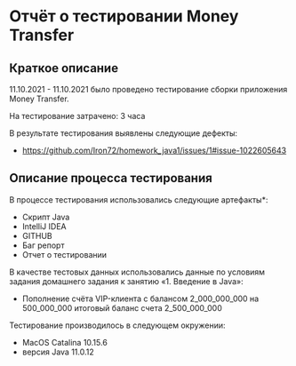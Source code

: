 # Отчёт о тестировании Money Transfer

## Краткое описание

11.10.2021 - 11.10.2021 было проведено тестирование сборки приложения Money Transfer.

На тестирование затрачено: 3 часа

В результате тестирования выявлены следующие дефекты:
* <https://github.com/Iron72/homework_java1/issues/1#issue-1022605643>


## Описание процесса тестирования

В процессе тестирования использовались следующие артефакты*:
* Скрипт Java
* IntelliJ IDEA
* GITHUB
* Баг репорт
* Отчет о тестировании


В качестве тестовых данных использовались данные по условиям задания домашнего задания к занятию «1. Введение в Java»:
* Пополнение счёта VIP-клиента с балансом 2_000_000_000 на 500_000_000 итоговый баланс счета 2_500_000_000

Тестирование производилось в следующем окружении:
* MacOS Catalina 10.15.6
* версия Java 11.0.12
